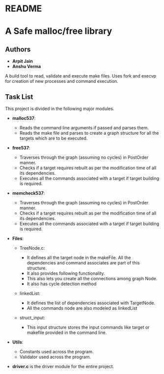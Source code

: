 # README #

# A Safe malloc/free library
## Authors

* **Arpit Jain**
* **Anshu Verma**


A build tool to read, validate and execute make files.
Uses fork and execvp for creation of new processes and command execution.

## Task List

This project is divided in the following major modules.

* **malloc537**:
    * Reads the command line arguments if passed and parses them.
    * Reads the make file and parses to create a graph structure for all the targets which are to be executed.

* **free537**:
    * Traverses through the graph (assuming no cycles) in PostOrder manner.
    * Checks if a target requires rebuilt as per the modification time of all its dependencies.
    * Executes all the commands associated with a target if target building is required.

* **memcheck537**:
    * Traverses through the graph (assuming no cycles) in PostOrder manner.
    * Checks if a target requires rebuilt as per the modification time of all its dependencies.
    * Executes all the commands associated with a target if target building is required.

* **Files**:
    * TreeNode.c:
        * It defines all the target node in the makeFile. All the dependencies and command associates are part of this structure.
        * It also provides following functionality.
        * This also lets you create all the connections among graph Node.
        * It also has cycle detection method

    * linkedList:
        * It defines the list of dependencies associated with TargetNode.
        * All the commands node are also modeled as linkedList

    * struct_input:
        * This input structure stores the input commands like target or makefile provided in the command line.

* **Utils**:
    * Constants used across the program.
    * Validator used across the program.

* **driver.c** is the driver module for the entire project.